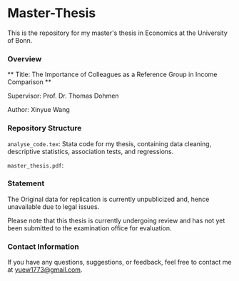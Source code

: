 # Master-Thesis

This is the repository for my master's thesis in Economics at the University of Bonn.

### Overview

** Title: The Importance of Colleagues as a Reference Group in Income Comparison **

Supervisor: Prof. Dr. Thomas Dohmen

Author: Xinyue Wang



### Repository Structure

`analyse_code.tex`: Stata code for my thesis, containing data cleaning, descriptive statistics, association tests, and regressions.

`master_thesis.pdf`: 

### Statement
The Original data for replication is currently unpublicized and, hence unavailable due to legal issues.

Please note that this thesis is currently undergoing review and has not yet been submitted to the examination office for evaluation. 


### Contact Information
If you have any questions, suggestions, or feedback, feel free to contact me at yuew1773@gmail.com.
